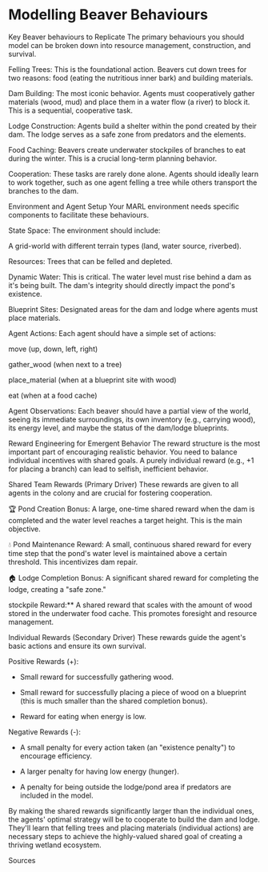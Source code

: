 # Modelling Beaver Behaviours

Key Beaver behaviours to Replicate
The primary behaviours you should model can be broken down into resource management, construction, and survival.

Felling Trees: This is the foundational action. Beavers cut down trees for two reasons: food (eating the nutritious inner bark) and building materials.

Dam Building: The most iconic behavior. Agents must cooperatively gather materials (wood, mud) and place them in a water flow (a river) to block it. This is a sequential, cooperative task.

Lodge Construction: Agents build a shelter within the pond created by their dam. The lodge serves as a safe zone from predators and the elements.

Food Caching: Beavers create underwater stockpiles of branches to eat during the winter. This is a crucial long-term planning behavior.

Cooperation: These tasks are rarely done alone. Agents should ideally learn to work together, such as one agent felling a tree while others transport the branches to the dam.

Environment and Agent Setup
Your MARL environment needs specific components to facilitate these behaviours.

State Space: The environment should include:

A grid-world with different terrain types (land, water source, riverbed).

Resources: Trees that can be felled and depleted.

Dynamic Water: This is critical. The water level must rise behind a dam as it's being built. The dam's integrity should directly impact the pond's existence.

Blueprint Sites: Designated areas for the dam and lodge where agents must place materials.

Agent Actions: Each agent should have a simple set of actions:

move (up, down, left, right)

gather_wood (when next to a tree)

place_material (when at a blueprint site with wood)

eat (when at a food cache)

Agent Observations: Each beaver should have a partial view of the world, seeing its immediate surroundings, its own inventory (e.g., carrying wood), its energy level, and maybe the status of the dam/lodge blueprints.

Reward Engineering for Emergent Behavior
The reward structure is the most important part of encouraging realistic behavior. You need to balance individual incentives with shared goals. A purely individual reward (e.g., +1 for placing a branch) can lead to selfish, inefficient behavior.

Shared Team Rewards (Primary Driver)
These rewards are given to all agents in the colony and are crucial for fostering cooperation.

🏆 Pond Creation Bonus: A large, one-time shared reward when the dam is completed and the water level reaches a target height. This is the main objective.

💧 Pond Maintenance Reward: A small, continuous shared reward for every time step that the pond's water level is maintained above a certain threshold. This incentivizes dam repair.

🏠 Lodge Completion Bonus: A significant shared reward for completing the lodge, creating a "safe zone."

stockpile Reward:** A shared reward that scales with the amount of wood stored in the underwater food cache. This promotes foresight and resource management.

Individual Rewards (Secondary Driver)
These rewards guide the agent's basic actions and ensure its own survival.

Positive Rewards (+):

+ Small reward for successfully gathering wood.

+ Small reward for successfully placing a piece of wood on a blueprint (this is much smaller than the shared completion bonus).

+ Reward for eating when energy is low.

Negative Rewards (-):

- A small penalty for every action taken (an "existence penalty") to encourage efficiency.

- A larger penalty for having low energy (hunger).

- A penalty for being outside the lodge/pond area if predators are included in the model.

By making the shared rewards significantly larger than the individual ones, the agents' optimal strategy will be to cooperate to build the dam and lodge. They'll learn that felling trees and placing materials (individual actions) are necessary steps to achieve the highly-valued shared goal of creating a thriving wetland ecosystem.


Sources

